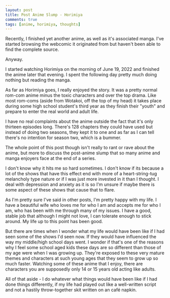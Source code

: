 ```yaml
---
layout: post
title: Post Anime Slump - Horimiya
comments: true
tags: [anime, horimiya, thoughts]
---
```


Recently, I finished yet another anime, as well as it's associated manga. I've started browsing the webcomic it originated from but haven't been able to find the complete source. 

Anyway. 

I started watching Horimiya on the morning of June 19, 2022 and finished the anime later that evening. I spent the following day pretty much doing nothing but reading the manga. 

As far as Horimiya goes, I really enjoyed the story. It was a pretty normal rom-com anime minus the toxic characters and over the top drama. Like most rom-coms (aside from Wotakoi, off the top of my head) it takes place during some high school student's third year as they finish their "youth" and prepare to enter the real world and adult life. 

I have no real complaints about the anime outside the fact that it's only thirteen episodes long. There's 128 chapters they could have used but instead of doing two seasons, they kept it to one and as far as I can tell there's no intention for season two, which is a bummer. 

The whole point of this post though isn't really to rant or rave about the anime, but more to discuss the post-anime slump that so many anime and manga enjoyers face at the end of a series. 

I don't know why it hits me so hard sometimes. I don't know if its because a lot of the shows that have this effect end with more of a heart-string-tug melancholy type nature or if I was just more invested in it than I thought. I deal with depression and anxiety as it is so I'm unsure if maybe there is some aspect of these shows that cause that to flare. 

As I'm pretty sure I've said in other posts, I'm pretty happy with my life. I have a beautiful wife who loves me for who I am and accepts me for who I am, who has been with me through many of my issues. I have a good, stable job that although I might not love, I can tolerate enough to stick around. My life up to this point has been good. 

But there are times when I wonder what my life would have been like if I had seen some of the shows I'd seen now. If they would have influenced the way my middle/high school days went. I wonder if that's one of the reasons why I feel some school aged kids these days are so different than those of my age were when I was growing up. They're exposed to these very mature themes and characters at such young ages that they seem to grow up so much faster. Watching some of these anime that I enjoy, there are characters you are supposedly only 14 or 15 years old acting like adults. 

All of that aside - I do whatever what things would have been like if I had done things differently, if my life had played out like a well-written script and not a hastily throw-together skit written on an café napkin. 

